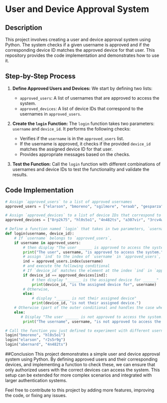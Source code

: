 # User and Device Approval System

## Description
This project involves creating a user and device approval system using Python. The system checks if a given username is approved and if the corresponding device ID matches the approved device for that user. This repository provides the code implementation and demonstrates how to use it.

## Step-by-Step Process

1. **Define Approved Users and Devices:**
   We start by defining two lists:
   - `approved_users`: A list of usernames that are approved to access the system.
   - `approved_devices`: A list of device IDs that correspond to the usernames in `approved_users`.

2. **Create the `login` Function:**
   The `login` function takes two parameters: `username` and `device_id`. It performs the following checks:
   - Verifies if the `username` is in the `approved_users` list.
   - If the username is approved, it checks if the provided `device_id` matches the assigned device ID for that user.
   - Provides appropriate messages based on the checks.

3. **Test the Function:**
   Call the `login` function with different combinations of usernames and device IDs to test the functionality and validate the results.

## Code Implementation

```python
# Assign `approved_users` to a list of approved usernames
approved_users = ["elarson", "bmoreno", "sgilmore", "eraab", "gesparza"]

# Assign `approved_devices` to a list of device IDs that correspond to the usernames in `approved_users`
approved_devices = ["8rp2k75", "hl0s5o1", "4n482ts", "a307vir", "3rcv4w6"]

# Define a function named `login` that takes in two parameters, `username` and `device_id`
def login(username, device_id):
    # If `username` belongs to `approved_users`,
    if username in approved_users:
        # then display "The user ______ is approved to access the system.",
        print("The user", username, "is approved to access the system.")
        # assign `ind` to the index of `username` in `approved_users`,
        ind = approved_users.index(username)
        # and execute the following conditional
        # If `device_id` matches the element at the index `ind` in `approved_devices`,
        if device_id == approved_devices[ind]:
            # then display "______ is the assigned device for ______" 
            print(device_id, "is the assigned device for", username)
        # Otherwise,
        else:
            # display "______ is not their assigned device"
            print(device_id, "is not their assigned device.")
    # Otherwise (part of the outer conditional and handles the case when `username` does not belong to `approved_users`),
    else:
       # Display "The user ______ is not approved to access the system."
        print("The username", username, "is not approved to access the system.")

# Call the function you just defined to experiment with different username and device_id combinations
login("bmoreno", "hl0s5o1")
login("elarson", "r2s5r9g")
login("abernard", "4n482ts")
```

##Conclusion
This project demonstrates a simple user and device approval system using Python. By defining approved users and their corresponding devices, and implementing a function to check these, we can ensure that only authorized users with the correct devices can access the system. This setup can be extended for more complex scenarios and integrated with larger authentication systems.

Feel free to contribute to this project by adding more features, improving the code, or fixing any issues.
